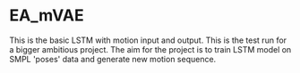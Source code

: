 # EA_mVAE
This is the basic LSTM with motion input and output. This is the test run for a bigger ambitious project. The aim for the project is to train LSTM model on SMPL 'poses' data and generate new motion sequence.

